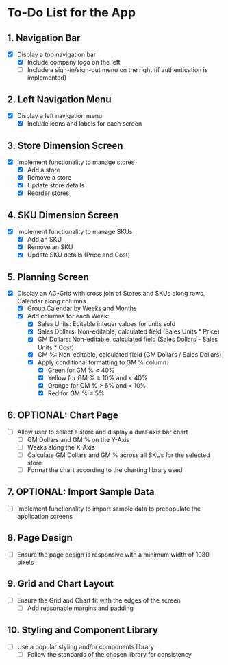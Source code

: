 # To-Do List for the App

## 1. Navigation Bar

- [x] Display a top navigation bar
  - [x] Include company logo on the left
  - [ ] Include a sign-in/sign-out menu on the right (if authentication is implemented)

## 2. Left Navigation Menu

- [x] Display a left navigation menu
  - [x] Include icons and labels for each screen

## 3. Store Dimension Screen

- [x] Implement functionality to manage stores
  - [x] Add a store
  - [x] Remove a store
  - [x] Update store details
  - [x] Reorder stores

## 4. SKU Dimension Screen

- [x] Implement functionality to manage SKUs
  - [x] Add an SKU
  - [x] Remove an SKU
  - [x] Update SKU details (Price and Cost)

## 5. Planning Screen

- [x] Display an AG-Grid with cross join of Stores and SKUs along rows, Calendar along columns
  - [x] Group Calendar by Weeks and Months
  - [x] Add columns for each Week:
    - [x] Sales Units: Editable integer values for units sold
    - [x] Sales Dollars: Non-editable, calculated field (Sales Units \* Price)
    - [x] GM Dollars: Non-editable, calculated field (Sales Dollars - Sales Units \* Cost)
    - [x] GM %: Non-editable, calculated field (GM Dollars / Sales Dollars)
    - [x] Apply conditional formatting to GM % column:
      - [x] Green for GM % ≥ 40%
      - [x] Yellow for GM % ≥ 10% and < 40%
      - [x] Orange for GM % > 5% and < 10%
      - [x] Red for GM % ≤ 5%

## 6. OPTIONAL: Chart Page

- [ ] Allow user to select a store and display a dual-axis bar chart
  - [ ] GM Dollars and GM % on the Y-Axis
  - [ ] Weeks along the X-Axis
  - [ ] Calculate GM Dollars and GM % across all SKUs for the selected store
  - [ ] Format the chart according to the charting library used

## 7. OPTIONAL: Import Sample Data

- [ ] Implement functionality to import sample data to prepopulate the application screens

## 8. Page Design

- [ ] Ensure the page design is responsive with a minimum width of 1080 pixels

## 9. Grid and Chart Layout

- [ ] Ensure the Grid and Chart fit with the edges of the screen
  - [ ] Add reasonable margins and padding

## 10. Styling and Component Library

- [ ] Use a popular styling and/or components library
  - [ ] Follow the standards of the chosen library for consistency
